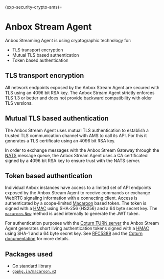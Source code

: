 (exp-security-crypto-ams)=
# Anbox Stream Agent

Anbox Streaming Agent is using cryptographic technology for:

* TLS transport encryption
* Mutual TLS based authentication
* Token based authentication

## TLS transport encryption

All network endpoints exposed by the Anbox Stream Agent are secured with TLS using an 4096 bit RSA key. The Anbox Stream Agent strictly enforces TLS 1.3 or better and does not provide backward compatibility with older TLS versions.

## Mutual TLS based authentication

The Anbox Stream Agent uses mutual TLS authentication to establish a trusted TLS communication channel with AMS to call its API. For this it generates a TLS certificate using an 4096 bit RSA key.

In order to exchange messages with the Anbox Stream Gateway through the [NATS](https://nats.io/) message queue, the Anbox Stream Agent uses a CA certificated signed by a 4096 bit RSA key to ensure trust with the NATS server.

## Token based authentication

Individual Anbox instances have access to a limited set of API endpoints exposed by the Anbox Stream Agent to receive commands or exchange WebRTC signaling information with a connecting client. Access is authenticated by a scope-limited [Macaroon](http://theory.stanford.edu/~ataly/Papers/macaroons.pdf) based token. The token is signed with a [HMAC](https://www.okta.com/identity-101/hmac/) using SHA-256 (HS256) and a 64 byte secret key. The [`macaroon.New`](https://pkg.go.dev/gopkg.in/macaroon.v2@v2.1.0#New) method is used internally to generate the JWT token.

For authentication purposes with the [Coturn TURN server](https://github.com/coturn/coturn) the Anbox Stream Agent generates short living authentication tokens signed with a [HMAC](https://www.okta.com/identity-101/hmac/) using SHA-1 and a 64 byte secret key. See [RFC5389](https://datatracker.ietf.org/doc/html/rfc5389#section-15.4) and the [Coturn documentation](https://github.com/coturn/coturn/blob/master/README.turnserver) for more details.

## Packages used

* [Go standard library](https://pkg.go.dev/std)
* [`gopkg.in/macaroon.v2`](gopkg.in/macaroon.v2)
